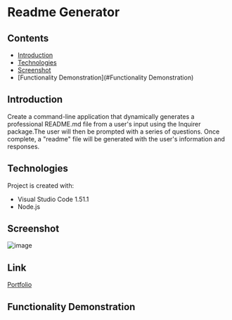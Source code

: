 # Readme Generator

## Contents

* [Introduction](#Introduction)
* [Technologies](#Technologies)
* [Screenshot](#Screenshot)
* [Functionality Demonstration](#Functionality Demonstration)

## Introduction

Create a command-line application that dynamically generates a professional README.md file from a user's input using the Inquirer package.The user will then be prompted with a series of questions. Once complete, a "readme" file will be generated with the user's information and responses.

## Technologies

Project is created with:

* Visual Studio Code 1.51.1
* Node.js

## Screenshot

![image](./asset/images/screenshot.png)

## Link

[Portfolio](https://panwaramita.github.io/Updated-Portfolio/)

## Functionality Demonstration